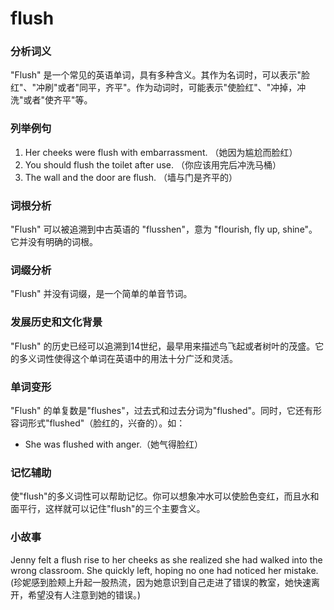 # flush

### 分析词义

  

"Flush" 是一个常见的英语单词，具有多种含义。其作为名词时，可以表示"脸红"、"冲刷"或者"同平，齐平"。作为动词时，可能表示"使脸红"、"冲掉，冲洗"或者"使齐平"等。

  

### 列举例句

  

1.  Her cheeks were flush with embarrassment. （她因为尴尬而脸红）
2.  You should flush the toilet after use. （你应该用完后冲洗马桶）
3.  The wall and the door are flush. （墙与门是齐平的）

  

### 词根分析

  

"Flush" 可以被追溯到中古英语的 "flusshen"，意为 "flourish, fly up, shine"。它并没有明确的词根。

  

### 词缀分析

  

"Flush" 并没有词缀，是一个简单的单音节词。

  

### 发展历史和文化背景

  

"Flush" 的历史已经可以追溯到14世纪，最早用来描述鸟飞起或者树叶的茂盛。它的多义词性使得这个单词在英语中的用法十分广泛和灵活。

  

### 单词变形

  

"Flush" 的单复数是"flushes"，过去式和过去分词为"flushed"。同时，它还有形容词形式"flushed"（脸红的，兴奋的）。如：

  

*   She was flushed with anger.（她气得脸红）

  

### 记忆辅助

  

使"flush"的多义词性可以帮助记忆。你可以想象冲水可以使脸色变红，而且水和面平行，这样就可以记住"flush"的三个主要含义。

  

### 小故事

  

Jenny felt a flush rise to her cheeks as she realized she had walked into the wrong classroom. She quickly left, hoping no one had noticed her mistake. (珍妮感到脸颊上升起一股热流，因为她意识到自己走进了错误的教室，她快速离开，希望没有人注意到她的错误。)
